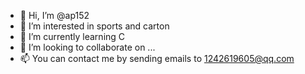 - 👋 Hi, I’m @ap152
- 👀 I’m interested in sports and carton
- 🌱 I’m currently learning C
- 💞️ I’m looking to collaborate on ...
- 📫 You can contact me by sending emails to 1242619605@qq.com

<!---
ap152/ap152 is a ✨ special ✨ repository because its `README.md` (this file) appears on your GitHub profile.
You can click the Preview link to take a look at your changes.
--->

